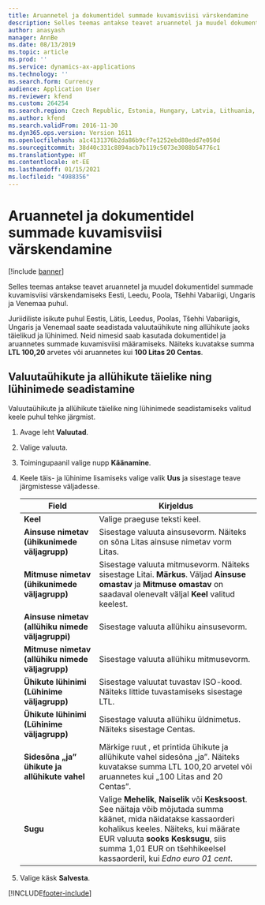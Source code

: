 ```yaml
---
title: Aruannetel ja dokumentidel summade kuvamisviisi värskendamine
description: Selles teemas antakse teavet aruannetel ja muudel dokumentidel summade kuvamisviisi värskendamiseks Eesti, Leedu, Poola, Tšehhi Vabariigi, Ungaris ja Venemaa puhul.
author: anasyash
manager: AnnBe
ms.date: 08/13/2019
ms.topic: article
ms.prod: ''
ms.service: dynamics-ax-applications
ms.technology: ''
ms.search.form: Currency
audience: Application User
ms.reviewer: kfend
ms.custom: 264254
ms.search.region: Czech Republic, Estonia, Hungary, Latvia, Lithuania, Poland, Russia
ms.author: kfend
ms.search.validFrom: 2016-11-30
ms.dyn365.ops.version: Version 1611
ms.openlocfilehash: a1c4131376b2da86b9cf7e1252ebd88edd7e050d
ms.sourcegitcommit: 38d40c331c8894acb7b119c5073e3088b54776c1
ms.translationtype: HT
ms.contentlocale: et-EE
ms.lasthandoff: 01/15/2021
ms.locfileid: "4988356"
---
```

# <a name="update-how-amounts-are-displayed-on-reports-and-documents"></a>Aruannetel ja dokumentidel summade kuvamisviisi värskendamine

[!include [banner](../includes/banner.md)]

Selles teemas antakse teavet aruannetel ja muudel dokumentidel summade kuvamisviisi värskendamiseks Eesti, Leedu, Poola, Tšehhi Vabariigi, Ungaris ja Venemaa puhul.

Juriidiliste isikute puhul Eestis, Lätis, Leedus, Poolas, Tšehhi Vabariigis, Ungaris ja Venemaal saate seadistada valuutaühikute ning allühikute jaoks täielikud ja lühinimed. Neid nimesid saab kasutada dokumentidel ja aruannetes summade kuvamisviisi määramiseks. Näiteks kuvatakse summa **LTL 100,20** arvetes või aruannetes kui **100 Litas 20 Centas**.

## <a name="set-up-full-and-short-names-for-currency-units-and-subunits"></a>Valuutaühikute ja allühikute täielike ning lühinimede seadistamine
Valuutaühikute ja allühikute täielike ning lühinimede seadistamiseks valitud keele puhul tehke järgmist.

1. Avage leht **Valuutad**.
2. Valige valuuta.
3. Toimingupaanil valige nupp **Käänamine**.
4. Keele täis- ja lühinime lisamiseks valige valik **Uus** ja sisestage teave järgmistesse väljadesse.

   |             Field                                                           |                        Kirjeldus                                                                                                                                                                                                                                                |
   |------------------------------------------------------------------------|------------------------------------------------------------------------------------------------------------------------------------------------------------------------------------------------------------------------------------------------------------------------|
   |                       <strong>Keel</strong>                        |                                                                                                               Valige praeguse teksti keel.                                                                                                                |
   |    <strong>Ainsuse nimetav (ühikunimede väljagrupp)</strong>    |                                                                                       Sisestage valuuta ainsusevorm. Näiteks on sõna Litas ainsuse nimetav vorm Litas.                                                                                       |
   |     <strong>Mitmuse nimetav (ühikunimede väljagrupp)</strong>     | Sisestage valuuta mitmusevorm. Näiteks sisestage Litai. <strong>Märkus</strong>. Väljad <strong>Ainsuse omastav</strong> ja <strong>Mitmuse omastav</strong> on saadaval olenevalt väljal <strong>Keel</strong> valitud keelest. |
   | <strong>Ainsuse nimetav (allühiku nimede väljagruppi)</strong> |                                                                                                        Sisestage valuuta allühiku ainsusevorm.                                                                                                         |
   |     <strong>Mitmuse nimetav (allühiku nimede väljagrupp)</strong>     |                                                                                                         Sisestage valuuta allühiku mitmusevorm.                                                                                                          |
   |    <strong>Ühikute lühinimi (Lühinime väljagrupp)</strong>    |                                                                                         Sisestage valuutat tuvastav ISO-kood. Näiteks littide tuvastamiseks sisestage LTL.                                                                                         |
   |   <strong>Ühikute lühinimi (Lühinime väljagrupp)</strong>    |                                                                                               Sisestage valuuta allühiku üldnimetus. Näiteks sisestage Centas.                                                                                               |
   |       <strong>Sidesõna „ja” ühikute ja allühikute vahel</strong>       |                                     Märkige ruut , et printida ühikute ja allühikute vahel sidesõna „ja”. Näiteks kuvatakse summa LTL 100,20 arvetel või aruannetes kui „100 Litas and 20 Centas”.                                      |
   |       <strong>Sugu</strong>       |  Valige **Mehelik**, **Naiselik** või **Kesksoost**. See näitaja võib mõjutada summa käänet, mida näidatakse kassaorderi kohalikus keeles. Näiteks, kui määrate EUR valuuta **sooks** **Kesksugu**, siis summa 1,01 EUR on tšehhikeelsel kassaorderil, kui *Edno euro 01 cent*.  |

5. Valige käsk **Salvesta**.



[!INCLUDE[footer-include](../../includes/footer-banner.md)]
